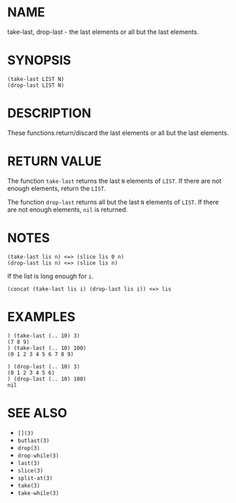 # NAME
take-last, drop-last - the last elements or all but the last elements.

# SYNOPSIS

    (take-last LIST N)
    (drop-last LIST N)

# DESCRIPTION
These functions return/discard the last elements or all but the last elements.

# RETURN VALUE
The function `take-last` returns the last `N` elements of `LIST`. If there are not enough elements, return the `LIST`.

The function `drop-last` returns all but the last `N` elements of `LIST`. If there are not enough elements, `nil` is returned.

# NOTES

    (take-last lis n) <=> (slice lis 0 n)
    (drop-last lis n) <=> (slice lis n)

If the list is long enough for `i`.

    (concat (take-last lis i) (drop-last lis i)) <=> lis

# EXAMPLES

    ) (take-last (.. 10) 3)
    (7 8 9)
    ) (take-last (.. 10) 100)
    (0 1 2 3 4 5 6 7 8 9)

    ) (drop-last (.. 10) 3)
    (0 1 2 3 4 5 6)
    ) (drop-last (.. 10) 100)
    nil

# SEE ALSO
- `[](3)`
- `butlast(3)`
- `drop(3)`
- `drop-while(3)`
- `last(3)`
- `slice(3)`
- `split-at(3)`
- `take(3)`
- `take-while(3)`
